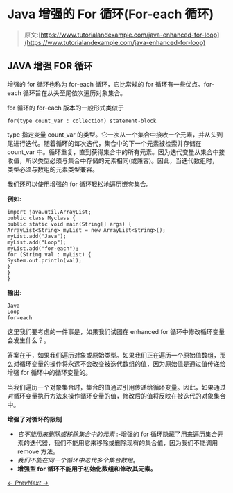 # Java 增强的 For 循环(For-each 循环)

> 原文:[https://www.tutorialandexample.com/java-enhanced-for-loop](https://www.tutorialandexample.com/java-enhanced-for-loop)

## **JAVA 增强 FOR 循环**

增强的 for 循环也称为 for-each 循环，它比常规的 for 循环有一些优点。for-each 循环旨在从头至尾依次遍历对象集合。

for 循环的 for-each 版本的一般形式类似于

```
for(type count_var : collection) statement-block
```

type 指定变量 count_var 的类型。它一次从一个集合中接收一个元素，并从头到尾进行迭代。随着循环的每次迭代，集合中的下一个元素被检索并存储在 count_var 中。循环重复，直到获得集合中的所有元素。因为迭代变量从集合中接收值，所以类型必须与集合中存储的元素相同(或兼容)。因此，当迭代数组时， 类型必须与数组的元素类型兼容。

我们还可以使用增强的 for 循环轻松地遍历嵌套集合。

**例如:**

```
import java.util.ArrayList;
public class Myclass {
public static void main(String[] args) {
ArrayList<String> myList = new ArrayList<String>();
myList.add("Java");
myList.add("Loop");
myList.add("for-each");
for (String val : myList) {
System.out.println(val);
}
}
}
```

**输出:**

```
Java
Loop
for-each
```

这里我们要考虑的一件事是，如果我们试图在 enhanced for 循环中修改循环变量会发生什么？。

答案在于，如果我们遍历对象或原始类型。如果我们正在遍历一个原始值数组，那么对循环变量的操作将永远不会改变被迭代数组的值，因为原始值是通过值传递给增强 for 循环中的循环变量的。

当我们遍历一个对象集合时，集合的值通过引用传递给循环变量。因此，如果通过对循环变量执行方法来操作循环变量的值，修改后的值将反映在被迭代的对象集合中。

**增强了对循环的限制**

*   *它不能用来删除或移除集合中的元素* :-增强的 for 循环隐藏了用来遍历集合元素的迭代器，我们不能用它来移除或删除现有的集合值，因为我们不能调用 remove 方法。
*   *我们不能在同一个循环中迭代多个集合数组*。
*   **增强型 for 循环不能用于初始化数组和修改其元素。**

*[← Prev](https://www.tutorialandexample.com/java-for-loop)[Next →](https://www.tutorialandexample.com/object-oriented-programming)*